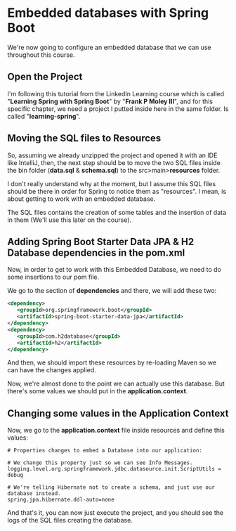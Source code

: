 # Embedded databases with Spring Boot
We're now going to configure an embedded database that we can use throughout this course. 
## Open the Project
I'm following this tutorial from the LinkedIn Learning course which is called "**Learning Spring with Spring Boot**" by "**Frank P Moley III**", and for this specific chapter, we need a project I putted inside here in the same folder. Is called "**learning-spring**".
## Moving the SQL files to Resources
So, assuming we already unzipped the project and opened it with an IDE like IntelliJ, then, the next step should be to move the two SQL files inside the bin folder (**data.sql** & **schema.sql**) to the src>main>**resources** folder.

I don't really understand why at the moment, but I assume this SQL files should be there in order for Spring to notice them as "resources". I mean, is about getting to work with an embedded database.

The SQL files contains the creation of some tables and the insertion of data in them (We'll use this later on the course).
## Adding Spring Boot Starter Data JPA & H2 Database dependencies in the pom.xml
Now, in order to get to work with this Embedded Database, we need to do some insertions to our pom file.

We go to the section of **dependencies** and there, we will add these two:
```xml
<dependency>  
   <groupId>org.springframework.boot</groupId>  
   <artifactId>spring-boot-starter-data-jpa</artifactId>  
</dependency>
<dependency>  
   <groupId>com.h2database</groupId>  
   <artifactId>h2</artifactId>  
</dependency>
```

And then, we should import these resources by re-loading Maven so we can have the changes applied.

Now, we're almost done to the point we can actually use this database. But there's some values we should put in the **application.context**.
## Changing some values in the Application Context
Now, we go to the **application.context** file inside resources and define this values:

```
# Properties changes to embed a Database into our application:

# We change this property just so we can see Info Messages.
logging.level.org.springframework.jdbc.datasource.init.ScriptUtils = debug

# We're telling Hibernate not to create a schema, and just use our database instead.
spring.jpa.hibernate.ddl-auto=none
```
And that's it, you can now just execute the project, and you should see the logs of the SQL files creating the database.
